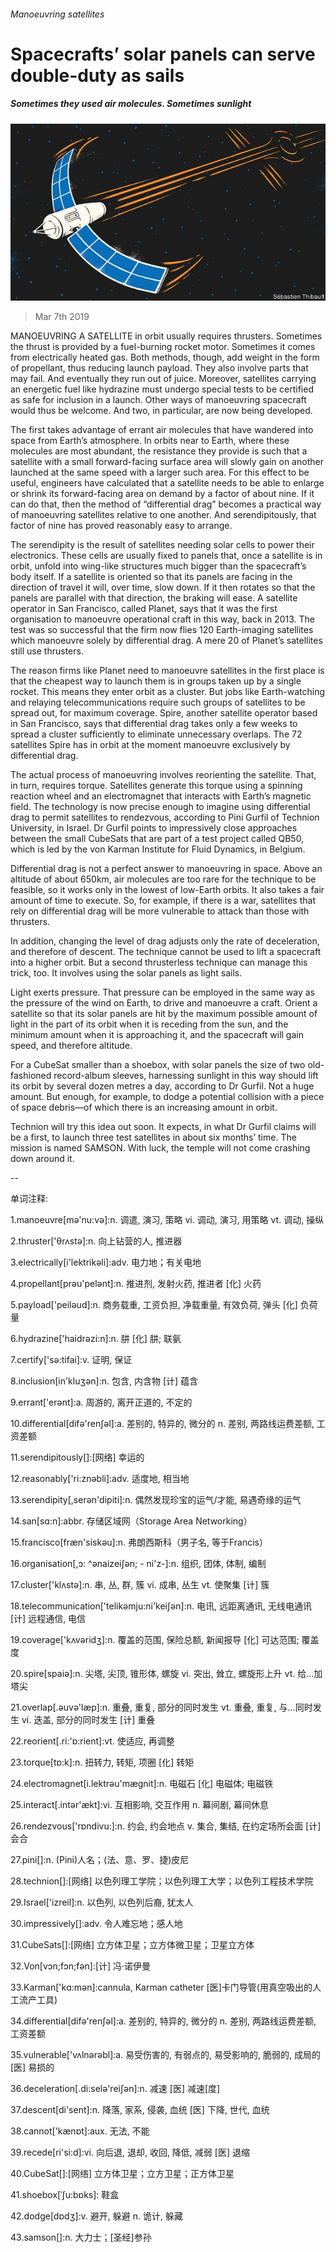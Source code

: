###### Manoeuvring satellites

# Spacecrafts’ solar panels can serve double-duty as sails 

##### Sometimes they used air molecules. Sometimes sunlight 

![image](images/20190309_STD001_0.jpg) 

> Mar 7th 2019 

MANOEUVRING A SATELLITE in orbit usually requires thrusters. Sometimes the thrust is provided by a fuel-burning rocket motor. Sometimes it comes from electrically heated gas. Both methods, though, add weight in the form of propellant, thus reducing launch payload. They also involve parts that may fail. And eventually they run out of juice. Moreover, satellites carrying an energetic fuel like hydrazine must undergo special tests to be certified as safe for inclusion in a launch. Other ways of manoeuvring spacecraft would thus be welcome. And two, in particular, are now being developed. 

The first takes advantage of errant air molecules that have wandered into space from Earth’s atmosphere. In orbits near to Earth, where these molecules are most abundant, the resistance they provide is such that a satellite with a small forward-facing surface area will slowly gain on another launched at the same speed with a larger such area. For this effect to be useful, engineers have calculated that a satellite needs to be able to enlarge or shrink its forward-facing area on demand by a factor of about nine. If it can do that, then the method of “differential drag” becomes a practical way of manoeuvring satellites relative to one another. And serendipitously, that factor of nine has proved reasonably easy to arrange. 

The serendipity is the result of satellites needing solar cells to power their electronics. These cells are usually fixed to panels that, once a satellite is in orbit, unfold into wing-like structures much bigger than the spacecraft’s body itself. If a satellite is oriented so that its panels are facing in the direction of travel it will, over time, slow down. If it then rotates so that the panels are parallel with that direction, the braking will ease. A satellite operator in San Francisco, called Planet, says that it was the first organisation to manoeuvre operational craft in this way, back in 2013. The test was so successful that the firm now flies 120 Earth-imaging satellites which manoeuvre solely by differential drag. A mere 20 of Planet’s satellites still use thrusters. 

The reason firms like Planet need to manoeuvre satellites in the first place is that the cheapest way to launch them is in groups taken up by a single rocket. This means they enter orbit as a cluster. But jobs like Earth-watching and relaying telecommunications require such groups of satellites to be spread out, for maximum coverage. Spire, another satellite operator based in San Francisco, says that differential drag takes only a few weeks to spread a cluster sufficiently to eliminate unnecessary overlaps. The 72 satellites Spire has in orbit at the moment manoeuvre exclusively by differential drag. 

The actual process of manoeuvring involves reorienting the satellite. That, in turn, requires torque. Satellites generate this torque using a spinning reaction wheel and an electromagnet that interacts with Earth’s magnetic field. The technology is now precise enough to imagine using differential drag to permit satellites to rendezvous, according to Pini Gurfil of Technion University, in Israel. Dr Gurfil points to impressively close approaches between the small CubeSats that are part of a test project called QB50, which is led by the von Karman Institute for Fluid Dynamics, in Belgium. 

Differential drag is not a perfect answer to manoeuvring in space. Above an altitude of about 650km, air molecules are too rare for the technique to be feasible, so it works only in the lowest of low-Earth orbits. It also takes a fair amount of time to execute. So, for example, if there is a war, satellites that rely on differential drag will be more vulnerable to attack than those with thrusters. 

In addition, changing the level of drag adjusts only the rate of deceleration, and therefore of descent. The technique cannot be used to lift a spacecraft into a higher orbit. But a second thrusterless technique can manage this trick, too. It involves using the solar panels as light sails. 

Light exerts pressure. That pressure can be employed in the same way as the pressure of the wind on Earth, to drive and manoeuvre a craft. Orient a satellite so that its solar panels are hit by the maximum possible amount of light in the part of its orbit when it is receding from the sun, and the minimum amount when it is approaching it, and the spacecraft will gain speed, and therefore altitude. 

For a CubeSat smaller than a shoebox, with solar panels the size of two old-fashioned record-album sleeves, harnessing sunlight in this way should lift its orbit by several dozen metres a day, according to Dr Gurfil. Not a huge amount. But enough, for example, to dodge a potential collision with a piece of space debris—of which there is an increasing amount in orbit. 

Technion will try this idea out soon. It expects, in what Dr Gurfil claims will be a first, to launch three test satellites in about six months’ time. The mission is named SAMSON. With luck, the temple will not come crashing down around it. 

-- 

 单词注释:

1.manoeuvre[mә'nu:vә]:n. 调遣, 演习, 策略 vi. 调动, 演习, 用策略 vt. 调动, 操纵 

2.thruster['θrʌstә]:n. 向上钻营的人, 推进器 

3.electrically[i'lektrikәli]:adv. 电力地；有关电地 

4.propellant[prәu'pelәnt]:n. 推进剂, 发射火药, 推进者 [化] 火药 

5.payload['peilәud]:n. 商务载重, 工资负担, 净载重量, 有效负荷, 弹头 [化] 负荷量 

6.hydrazine['haidrәzi:n]:n. 肼 [化] 肼; 联氨 

7.certify['sә:tifai]:v. 证明, 保证 

8.inclusion[in'kluʒәn]:n. 包含, 内含物 [计] 蕴含 

9.errant['erәnt]:a. 周游的, 离开正道的, 不定的 

10.differential[difә'renʃәl]:a. 差别的, 特异的, 微分的 n. 差别, 两路线运费差额, 工资差额 

11.serendipitously[]:[网络] 幸运的 

12.reasonably['ri:znәbli]:adv. 适度地, 相当地 

13.serendipity[,serәn'dipiti]:n. 偶然发现珍宝的运气/才能, 易遇奇缘的运气 

14.san[sɑ:n]:abbr. 存储区域网（Storage Area Networking） 

15.francisco[fræn'siskәu]:n. 弗朗西斯科（男子名, 等于Francis） 

16.organisation[,ɔ: ^әnaizeiʃən; - ni'z-]:n. 组织, 团体, 体制, 编制 

17.cluster['klʌstә]:n. 串, 丛, 群, 簇 vi. 成串, 丛生 vt. 使聚集 [计] 簇 

18.telecommunication['telikәmju:ni'keiʃәn]:n. 电讯, 远距离通讯, 无线电通讯 [计] 远程通信, 电信 

19.coverage['kʌvәridʒ]:n. 覆盖的范围, 保险总额, 新闻报导 [化] 可达范围; 覆盖度 

20.spire[spaiә]:n. 尖塔, 尖顶, 锥形体, 螺旋 vi. 突出, 耸立, 螺旋形上升 vt. 给...加塔尖 

21.overlap[.әuvә'læp]:n. 重叠, 重复, 部分的同时发生 vt. 重叠, 重复, 与...同时发生 vi. 迭盖, 部分的同时发生 [计] 重叠 

22.reorient[.ri:'ɒ:rient]:vt. 使适应, 再调整 

23.torque[tɒ:k]:n. 扭转力, 转矩, 项圈 [化] 转矩 

24.electromagnet[i.lektrәu'mægnit]:n. 电磁石 [化] 电磁体; 电磁铁 

25.interact[.intәr'ækt]:vi. 互相影响, 交互作用 n. 幕间剧, 幕间休息 

26.rendezvous['rɒndivu:]:n. 约会, 约会地点 v. 集合, 集结, 在约定场所会面 [计] 会合 

27.pini[]:n. (Pini)人名；(法、意、罗、捷)皮尼 

28.technion[]:[网络] 以色列理工学院；以色列理工大学；以色列工程技术学院 

29.Israel['izreil]:n. 以色列, 以色列后裔, 犹太人 

30.impressively[]:adv. 令人难忘地；感人地 

31.CubeSats[]:[网络] 立方体卫星；立方体微卫星；卫星立方体 

32.Von[vɔn;fɔn;fәn]:[计] 冯·诺伊曼 

33.Karman['kɑ:mәn]:cannula, Karman catheter [医]卡门导管(用真空吸出的人工流产工具) 

34.differential[difә'renʃәl]:a. 差别的, 特异的, 微分的 n. 差别, 两路线运费差额, 工资差额 

35.vulnerable['vʌlnәrәbl]:a. 易受伤害的, 有弱点的, 易受影响的, 脆弱的, 成局的 [医] 易损的 

36.deceleration[.di:selә'reiʃәn]:n. 减速 [医] 减速[度] 

37.descent[di'sent]:n. 降落, 家系, 侵袭, 血统 [医] 下降, 世代, 血统 

38.cannot['kænɒt]:aux. 无法, 不能 

39.recede[ri'si:d]:vi. 向后退, 退却, 收回, 降低, 减弱 [医] 退缩 

40.CubeSat[]:[网络] 立方体卫星；立方卫星；正方体卫星 

41.shoebox[ˈʃu:bɒks]: 鞋盒 

42.dodge[dɒdʒ]:v. 避开, 躲避 n. 诡计, 躲藏 

43.samson[]:n. 大力士；[圣经]参孙 

